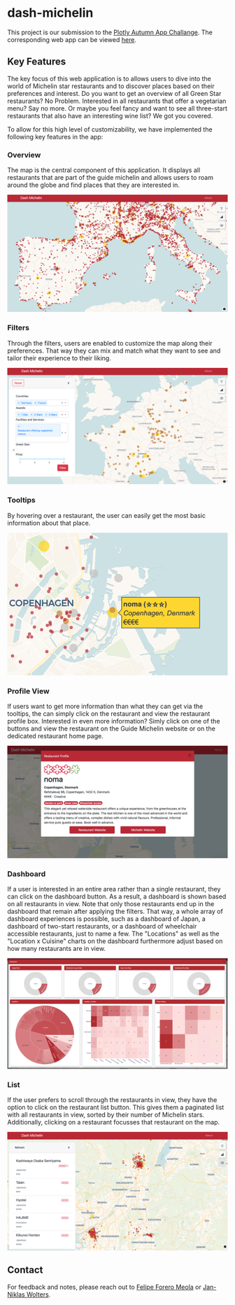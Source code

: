 # dash-michelin

This project is our submission to the [Plotly Autumn App Challange](https://community.plotly.com/t/autumn-app-challenge/87373). The corresponding web app can be viewed [here](https://dolphin-app-2hxot.ondigitalocean.app/).

## Key Features

The key focus of this web application is to allows users to dive into the world of Michelin star restaurants and to discover places based on their preferences and interest. Do you want to get an overview of all Green Star restaurants? No Problem. Interested in all restaurants that offer a vegetarian menu? Say no more. Or maybe you feel fancy and want to see all three-start restaurants that also have an interesting wine list? We got you covered.

To allow for this high level of customizability, we have implemented the following key features in the app:

### Overview
The map is the central component of this application. It displays all restaurants that are part of the guide michelin and allows users to roam around the globe and find places that they are interested in.

![Restaurant Overview](assets/readme/restaurant_overview.png)

### Filters
Through the filters, users are enabled to customize the map along their preferences. That way they can mix and match what they want to see and tailor their experience to their liking.

![Restaurant Filter](assets/readme/restaurant_filters.png)

### Tooltips
By hovering over a restaurant, the user can easily get the most basic information about that place.

![Tooltips](assets/readme/restaurant_tooltips.png)

### Profile View
If users want to get more information than what they can get via the tooltips, the can simply click on the restaurant and view the restaurant profile box. Interested in even more information? Simly click on one of the buttons and view the restaurant on the Guide Michelin website or on the dedicated restaurant home page.

![Restaurant Profile](assets/readme/restaurant_profile.png)

### Dashboard
If a user is interested in an entire area rather than a single restaurant, they can click on the dashboard button. As a result, a dashboard is shown based on all restaurants in view. Note that only those restaurants end up in the dashboard that remain after applying the filters. That way, a whole array of dashboard experiences is possible, such as a dashboard of Japan, a dashboard of two-start restaurants, or a dashboard of wheelchair accessible restaurants, just to name a few. The "Locations" as well as the "Location x Cuisine" charts on the dashboard furthermore adjust based on how many restaurants are in view.

![Restaurant Dashboard](assets/readme/restaurant_dashboard.png)

### List
If the user prefers to scroll through the restaurants in view, they have the option to click on the restaurant list button. This gives them a paginated list with all restaurants in view, sorted by their number of Michelin stars. Additionally, clicking on a restaurant focusses that restaurant on the map.

![Restaurant List](assets/readme/restaurant_list.png)


## Contact
For feedback and notes, please reach out to [Felipe Forero Meola](https://www.linkedin.com/in/felipe-forero-meola/) or [Jan-Niklas Wolters](https://www.linkedin.com/in/jan-niklas-wolters-189333179/).

